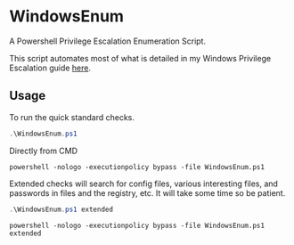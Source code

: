 # WindowsEnum

A Powershell Privilege Escalation Enumeration Script.

This script automates most of what is detailed in my Windows Privilege Escalation guide [here](https://www.sploitspren.com/2018-01-26-Windows-Privilege-Escalation-Guide/).

## Usage

To run the quick standard checks.

```powershell
.\WindowsEnum.ps1
```

Directly from CMD

```
powershell -nologo -executionpolicy bypass -file WindowsEnum.ps1
```

Extended checks will search for config files, various interesting files, and passwords in files and the registry, etc. It will take some time so be patient.

```powershell
.\WindowsEnum.ps1 extended
```

```
powershell -nologo -executionpolicy bypass -file WindowsEnum.ps1 extended
```
